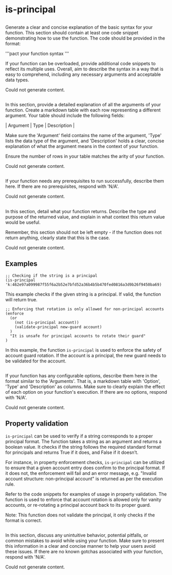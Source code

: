 # is-principal

## 
Generate a clear and concise explanation of the basic syntax for your function. This section should contain at least one code snippet demonstrating how to use the function. The code should be provided in the format: 

'''pact
your function syntax
'''

If your function can be overloaded, provide additional code snippets to reflect its multiple uses. Overall, aim to describe the syntax in a way that is easy to comprehend, including any necessary arguments and acceptable data types.


Could not generate content.
## 
In this section, provide a detailed explanation of all the arguments of your function. Create a markdown table with each row representing a different argument. Your table should include the following fields:

| Argument | Type | Description |

Make sure the 'Argument' field contains the name of the argument, 'Type' lists the data type of the argument, and 'Description' holds a clear, concise explanation of what the argument means in the context of your function. 

Ensure the number of rows in your table matches the arity of your function. 


Could not generate content.
## 
If your function needs any prerequisites to run successfully, describe them here. If there are no prerequisites, respond with 'N/A'.


Could not generate content.
## 
In this section, detail what your function returns. Describe the type and purpose of the returned value, and explain in what context this return value would be useful. 

Remember, this section should not be left empty - if the function does not return anything, clearly state that this is the case.


Could not generate content.
## Examples

```pact
;; Checking if the string is a principal
(is-principal 'k:462e97a099987f55f6a2b52e7bfd52a36b4b5b470fed0816a3d9b26f9450ba69)
```

This example checks if the given string is a principal. If valid, the function will return true.

```pact
;; Enforcing that rotation is only allowed for non-principal accounts
(enforce 
  (or 
    (not (is-principal account))
    (validate-principal new-guard account)
  ) 
  "It is unsafe for principal accounts to rotate their guard"
)
```

In this example, the function `is-principal` is used to enforce the safety of account guard rotation. If the account is a principal, the new guard needs to be validated for the account.

## 
If your function has any configurable options, describe them here in the format similar to the 'Arguments'. That is, a markdown table with 'Option', 'Type' and 'Description' as columns. Make sure to clearly explain the effect of each option on your function's execution. If there are no options, respond with 'N/A'.


Could not generate content.
## Property validation

`is-principal` can be used to verify if a string corresponds to a proper principal format. The function takes a string as an argument and returns a boolean value. It checks if the string follows the required standard format for principals and returns True if it does, and False if it doesn’t.

For instance, in property enforcement checks, `is-principal` can be utilized to ensure that a given account entry does confirm to the principal format. If it does not, the enforcement will fail and an error message, e.g. "Invalid account structure: non-principal account" is returned as per the execution rule.

Refer to the code snippets for examples of usage in property validation. The function is used to enforce that account rotation is allowed only for vanity accounts, or re-rotating a principal account back to its proper guard.

Note: This function does not validate the principal, it only checks if the format is correct.

## 
In this section, discuss any unintuitive behavior, potential pitfalls, or common mistakes to avoid while using your function. Make sure to present this information in a clear and concise manner to help your users avoid these issues. If there are no known gotchas associated with your function, respond with 'N/A'.


Could not generate content.
